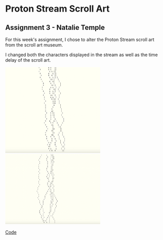 # Proton Stream Scroll Art
## Assignment 3 - Natalie Temple
For this week's assignment, I chose to alter the Proton Stream scroll art from the scroll art museum.

I changed both the characters displayed in the stream as well as the time delay of the scroll art.

<img src="scroll1.png" width="300" alt="This is a screenshot of the code running.">

<img src="scroll2.png" width="300" alt="This is another screenshot of the code running.">

[Code](lightning_hw.py)